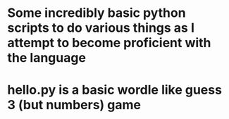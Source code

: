 # Some incredibly basic python scripts to do various things as I attempt to become proficient with the language
# hello.py is a basic wordle like guess 3 (but numbers) game
